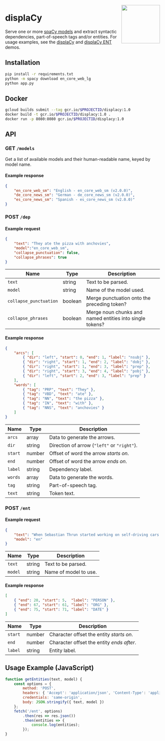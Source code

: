 <a href="https://explosion.ai"><img src="https://explosion.ai/assets/img/logo.svg" width="125" height="125" align="right" /></a>

# displaCy

Serve one or more [spaCy models](https://spacy.io/models) and extract syntactic
dependencies, part-of-speech tags and/or entities. For usage examples, see the
[displaCy](https://explosion.ai/demos/displacy) and
[displaCy ENT](https://explosion.ai/demos/displacy-ent) demos.

## Installation

```bash
pip install -r requirements.txt
python -m spacy download en_core_web_lg
python app.py
```

## Docker

```bash
gcloud builds submit --tag gcr.io/$PROJECTID/displacy:1.0
docker build -t gcr.io/$PROJECTID/displacy:1.0 .
docker run -p 8080:8080 gcr.io/$PROJECTID/displacy:1.0
```

## API

### GET `/models`

Get a list of available models and their human-readable name, keyed by model
name.

#### Example response

```json
{
    "en_core_web_sm": "English - en_core_web_sm (v2.0.0)",
    "de_core_news_sm": "German - de_core_news_sm (v2.0.0)",
    "es_core_news_sm": "Spanish - es_core_news_sm (v2.0.0)"
}
```

### POST `/dep`

#### Example request

```json
{
    "text": "They ate the pizza with anchovies",
    "model":"en_core_web_sm",
    "collapse_punctuation": false,
    "collapse_phrases": true
}
```

| Name | Type | Description |
| --- | --- | --- |
| `text` | string | Text to be parsed. |
| `model` | string | Name of the model used. |
| `collapse_punctuation` | boolean | Merge punctuation onto the preceding token? |
| `collapse_phrases` | boolean | Merge noun chunks and named entities into single tokens? |

#### Example response

```json
{
    "arcs": [
        { "dir": "left", "start": 0, "end": 1, "label": "nsubj" },
        { "dir": "right", "start": 1, "end": 2, "label": "dobj" },
        { "dir": "right", "start": 1, "end": 3, "label": "prep" },
        { "dir": "right", "start": 3, "end": 4, "label": "pobj" },
        { "dir": "left", "start": 2, "end": 3, "label": "prep" }
    ],
    "words": [
        { "tag": "PRP", "text": "They" },
        { "tag": "VBD", "text": "ate" },
        { "tag": "NN", "text": "the pizza" },
        { "tag": "IN", "text": "with" },
        { "tag": "NNS", "text": "anchovies" }
    ]
}
```

| Name | Type | Description |
| --- | --- | --- |
| `arcs` | array | Data to generate the arrows. |
| `dir` | string | Direction of arrow (`"left"` or `"right"`). |
| `start` | number | Offset of word the arrow *starts on*. |
| `end` | number | Offset of word the arrow *ends on*. |
| `label` | string | Dependency label. |
| `words` | array | Data to generate the words. |
| `tag` | string | Part-of-speech tag. |
| `text` | string | Token text. |

### POST `/ent`

#### Example request

```json
{
    "text": "When Sebastian Thrun started working on self-driving cars at Google in 2007, few people outside of the company took him seriously.",
    "model": "en"
}
```

| Name | Type | Description |
| --- | --- | --- |
| `text` | string | Text to be parsed. |
| `model` | string | Name of model to use. |

#### Example response

```json
[
    { "end": 20, "start": 5,  "label": "PERSON" },
    { "end": 67, "start": 61, "label": "ORG" },
    { "end": 75, "start": 71, "label": "DATE" }
]
```

| Name | Type | Description |
| --- | --- | --- |
| `start` | number | Character offset the entity *starts on*. |
| `end` | number | Character offset the entity *ends after*. |
| `label` | string | Entity label. |

## Usage Example (JavaScript)

```javascript
function getEntities(text, model) {
    const options = {
        method: 'POST',
        headers: { 'Accept': 'application/json', 'Content-Type': 'application/json' },
        credentials: 'same-origin',
        body: JSON.stringify({ text, model })
    };
    fetch('/ent', options)
        .then(res => res.json())
        .then(entities => {
            console.log(entities);
        });
}
```
